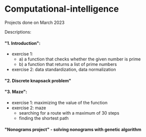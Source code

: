 # Computational-intelligence

Projects done on March 2023

Descriptions:

#### "1. Introduction":
- exercise 1:
    - a) a function that checks whether the given number is prime
    - b) a function that returns a list of prime numbers
- exercise 2: data standardization, data normalization

#### "2. Discrete knapsack problem"

#### "3. Maze":
- exercise 1: maximizing the value of the function
- exercise 2: maze
    - searching for a route with a maximum of 30 steps
    - finding the shortest path
    
#### "Nonograms project" - solving nonograms with genetic algorithm
